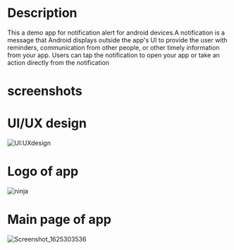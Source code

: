 # Description 

This a demo app for notification alert for android devices.A notification is a message that Android displays outside the app's UI to provide the user with reminders, communication from other people, or other timely information from your app. Users can tap the notification to open your app or take an action directly from the notification


# screenshots

# UI/UX design 

![UI:UXdesign](https://user-images.githubusercontent.com/55308841/124349461-b76ca100-dc0c-11eb-862d-da7c3614e840.jpg)

# Logo of app
![ninja](https://user-images.githubusercontent.com/55308841/124349464-bf2c4580-dc0c-11eb-95df-c1e4e0f49a43.png)

# Main page of app

![Screenshot_1625303536](https://user-images.githubusercontent.com/55308841/124349492-e4b94f00-dc0c-11eb-9c6b-855e953d3624.png)
